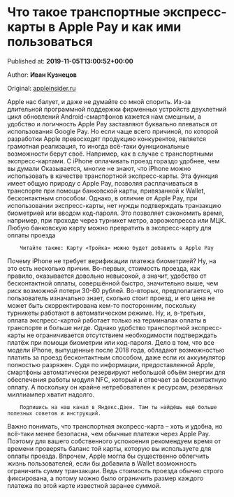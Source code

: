 
# Что такое транспортные экспресс-карты в Apple Pay и как ими пользоваться

Published at: **2019-11-05T13:00:52+00:00**

Author: **Иван Кузнецов**

Original: [appleinsider.ru](https://appleinsider.ru/tips-tricks/chto-takoe-transportnye-ekspress-karty-v-apple-pay-i-kak-imi-polzovatsya.html)

Apple нас балует, и даже не думайте со мной спорить. Из-за длительной программной поддержки фирменных устройств двухлетний цикл обновлений Android-смартфонов кажется нам смешным, а удобство и логичность Apple Pay заставляют буквально плеваться от использования Google Pay. Но если чаще всего причиной, по которой разработки Apple превосходят продукцию конкурентов, является грамотная реализация, то иногда всё-таки функциональные возможности берут своё. Например, как в случае с транспортными экспресс-картами.
С iPhone оплачивать проезд гораздо удобнее, чем вы думали
Оказывается, многие не знают, что iPhone можно использовать в качестве транспортной экспресс-карты. Эта функция имеет общую природу с Apple Pay, позволяя расплачиваться в транспорте при помощи банковской карты, привязанной к Wallet, бесконтактным способом. Однако, в отличие от Apple Pay, при использовании экспресс-карты, нет нужды подтверждать транзакцию биометрией или вводом код-пароля. Это позволяет сэкономить время, например, при проходе через турникет метро, аэроэкспресса или МЦК.
Любую банковскую карту можно превратить в экспресс-карту для оплаты проезда

        Читайте также: Карту «Тройка» можно будет добавить в Apple Pay
      
Почему iPhone не требует верификации платежа биометрией? Ну, на это есть несколько причин. Во-первых, стоимость проезда, как правило, оказывается довольно невысокой, а значит, удобство от бесконтактной оплаты, совершённой быстро, значительно выше, чем риск возможной потери 30-60 рублей. Во-вторых, предполагается, что пользователь изначально знает, сколько стоит проезд, и его цена не может быть скорректирована кем-то посторонним, поскольку турникеты работают в автоматическом режиме. Ну, и, в-третьих, оплата экспресс-картой работает только на терминалах оплаты в транспорте и больше нигде.
Однако удобство транспортной экспресс-карты не ограничивается отсутствием необходимости подтверждать платёж при помощи биометрии или код-пароля. Дело в том, что все модели iPhone, выпущенные после 2018 года, обладают возможностью платить за проезд бесконтактным способом, даже если их аккумулятор полностью разряжен. Судя по информации, предоставленной Apple, смартфоны автоматически резервируют небольшой объём энергии для обеспечения работы модуля NFC, который и отвечает за бесконтактную оплату. А поскольку он крайне нетребователен к ресурсам, резервных миллиампер хватит надолго.

        Подпишись на наш канал в Яндекс.Дзен. Там ты найдёшь ещё больше полезных советов и инструкций.
      
Важно понимать, что транспортная экспресс-карта – хоть и удобна, но всё-таки менее безопасна, чем обычные платежи через Apple Pay. Поэтому для вашего собственного успокоения рекомендуем время от времени проверять баланс той карты, которую вы используете для оплаты проезда. Впрочем, Apple могла бы существенно облегчить жизнь пользователей, если бы добавила в Wallet возможность ограничить сумму транзакции. Ведь стоимость проезда обычно строго фиксирована, а потому можно было ограничить размер каждого платежа по этой карте известной заранее суммой.
